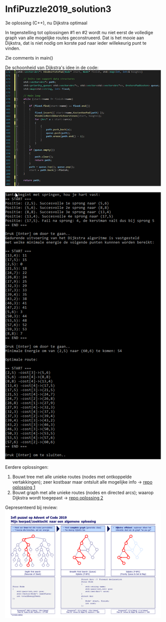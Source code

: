 # InfiPuzzle2019_solution3
3e oplossing (C++), nu Dijkstra optimaal

In tegenstelling tot oplossingen #1 en #2 wordt nu niet eerst de volledige graph van alle mogelijke routes geconstrueerd.
Dat is het mooie aan Dijkstra, dat is niet nodig om korste pad naar ieder willekeurig punt te vinden.

Zie comments in main() </br>

De schoonheid van Dijkstra's idee in de code:
![De schoonheid van Dijkstra's idee in de code](/DijkstraAtWork.png) </br>
</br>
![Screenshot van oplossing](/InfiPuzzle2019_solution3.png) </br>

Eerdere oplossingen:
1. Bouwt tree met alle unieke routes (nodes met ontkoppelde vertakkingen); zeer kostbaar maar ontsluit alle mogelijke info ->
[repo oplossing 1](https://github.com/rvdweerd/InfiPuzzle2019.git)
2. Bouwt graph met alle unieke routes (nodes en directed arcs); waarop Dijkstra wordt toegepast -> [repo oplossing 2](https://github.com/rvdweerd/InfiPuzzle2019_solution2.git)

Gepresenteerd bij review:
![Slide0](/Dia0.png) </br>
